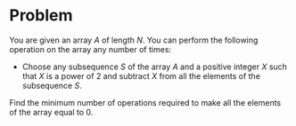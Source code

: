 # Problem

You are given an array $A$ of length $N$.
You can perform the following operation on the array any number of times:

- Choose any subsequence $S$ of the array $A$ and a positive integer $X$ such that $X$ is a power of $2$ and subtract $X$ from all the elements of the subsequence $S$.

Find the minimum number of operations required to make all the elements of the array equal to $0$.
